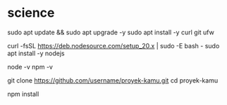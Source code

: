 # science
sudo apt update && sudo apt upgrade -y
sudo apt install -y curl git ufw

curl -fsSL https://deb.nodesource.com/setup_20.x | sudo -E bash -
sudo apt install -y nodejs

node -v
npm -v

git clone https://github.com/username/proyek-kamu.git
cd proyek-kamu

npm install



